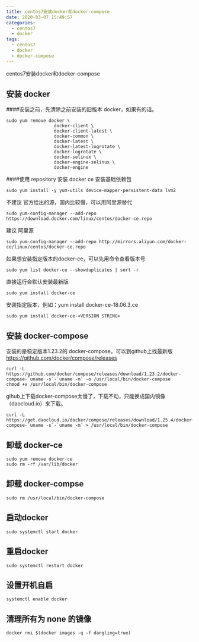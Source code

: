 ```yaml
---
title: centos7安装docker和docker-compose
date: 2020-03-07 15:49:57
categories:
  - centos7
  - docker
tags:
  - centos7
  - docker
  - docker-compose
---
```


centos7安装docker和docker-compose
<!--more-->

## 安装 docker

####安装之前，先清除之前安装的旧版本 docker，如果有的话。
```
sudo yum remove docker \
                  docker-client \
                  docker-client-latest \
                  docker-common \
                  docker-latest \
                  docker-latest-logrotate \
                  docker-logrotate \
                  docker-selinux \
                  docker-engine-selinux \
                  docker-engine
```

####使用 repository 安装 docker ce
安装基础依赖包
```
sudo yum install -y yum-utils device-mapper-persistent-data lvm2
```

不建议 官方给出的源，国内比较慢，可以用阿里源替代
```
sudo yum-config-manager --add-repo https://download.docker.com/linux/centos/docker-ce.repo
```

建议 阿里源
```
sudo yum-config-manager --add-repo http://mirrors.aliyun.com/docker-ce/linux/centos/docker-ce.repo
```

如果想安装指定版本的docker-ce，可以先用命令查看版本号
```
sudo yum list docker-ce --showduplicates | sort -r
```
直接运行会默认安装最新版
```
sudo yum install docker-ce  
```
安装指定版本，例如：yum install docker-ce-18.06.3.ce
```
sudo yum install docker-ce-<VERSION STRING>
```

## 安装 docker-compose
安装的是稳定版本1.23.2的 docker-compose，可以到github上找最新版 https://github.com/docker/compose/releases
```
curl -L https://github.com/docker/compose/releases/download/1.23.2/docker-compose-`uname -s`-`uname -m` -o /usr/local/bin/docker-compose
chmod +x /usr/local/bin/docker-compose
```
gihub上下载docker-compose太慢了，下载不动，只能换成国内镜像（daocloud.io）来下载。

```
curl -L https://get.daocloud.io/docker/compose/releases/download/1.25.4/docker-compose-`uname -s`-`uname -m` > /usr/local/bin/docker-compose
```

## 卸载 docker-ce

```
sudo yum remove docker-ce
sudo rm -rf /var/lib/docker
```

## 卸载 docker-compse

```
sudo rm /usr/local/bin/docker-compose
```

## 启动docker
```
sudo systemctl start docker
```

## 重启docker
```
sudo systemctl restart docker
```

## 设置开机自启
```
systemctl enable docker
```

## 清理所有为 none 的镜像

```
docker rmi $(docker images -q -f dangling=true)
```
